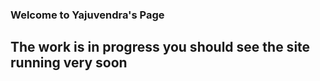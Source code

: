 
### Welcome to Yajuvendra's Page

## The work is in progress you should see the site running very soon

<script type="text/javascript" src="https://cdnjs.cloudflare.com/ajax/libs/PapaParse/5.1.0/papaparse.min.js"></script>
<script src="https://cdn.plot.ly/plotly-latest.min.js"></script>
<div id="myPlot"></div>
<script type='text/javascript'>
 
var publicSpreadsheetUrl='https://docs.google.com/spreadsheets/d/e/2PACX-1vTBjjumI_CAILUHpsOa6sGGrq2O9caxS_rDzXXpiUW2MO4_nYOn0beRvDj1YjLcuHDoYQuLyC4A3ikM/pub?output=csv';
  
  function init() {
    Papa.parse( publicSpreadsheetUrl, {
          download: true,
          header: true,
          complete: showInfo
  } )
  }
  window.addEventListener('DOMContentLoaded', init)
  function showInfo(results) 
  {
    var data = results.data;
    var xValues = []; //all the values which are shown on the x-axis
    var yValues1 = []; //all the values which are shown on the y-axis
    var yValues2 = []; //all the values which are shown on the y-axis
    alert('Successfully processed!')
    console.log(data);
    
      //get all possible x and y-values
   for (var i = 0; i < data.length; i++) 
    {
     // if (xValues.indexOf(data[i].Date) === -1) 
      {
        xValues.push(data[i].Date);
      }
      //if(i === 1 )
      {
      //  if (yValues1.indexOf(data[i].TempC) === -1) 
        {
          yValues1.push(data[i].TempC);
        }
      }
      //if(i === 2 )
      {
      //  if (yValues2.indexOf(data[i].Humid) === -1) 
        {
          yValues2.push(data[i].Humid);
        }
      }
    }
    
  //create an empty array for all possible z-values based on the dimensions of x and y
  var zValues = new Array(yValues1.length).fill(0).map(row => new Array(xValues.length).fill(0));

  var x = 0;
  var y = 0;

  for (i = 0; i < 1; i++) {
    x = xValues.indexOf(data[i].x);
    y = yValues1.indexOf(data[i].y);
    if (x !== -1 && y !== -1) {
      zValues[y][x] = parseFloat(data[i].z);
    }
  }

  //the data which is passed to Plotly
  var plotlyData = [{
    x: xValues,
    y: yValues1
  }];
  
  var plotlyData1 = [{
    x: xValues,
    y: yValues2,
    xaxis: "x2",
    yaxis: "y2"
  }];
  
  var data = [plotlyData, plotlyData1];
  
  var layout = {
  xaxis: {domain: [0, 0.45]},
  yaxis2: {anchor: "x2"},
  xaxis2: {domain: [0.55, 1]}
  };
  
  //var graphOptions = {layout: layout, filename: "simple-subplot", fileopt: "overwrite"};
  //finally draw the plot
  Plotly.plot('myPlot', plotlyData, { margin: { t: 0 } });
 // Plotly.plot(data, graphOptions, function (err, msg) {console.log(msg);});
     
  }

  window.addEventListener('DOMContentLoaded', init)
</script>
